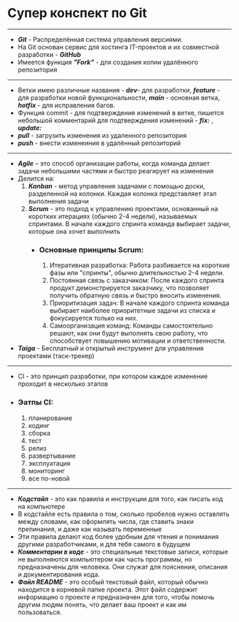 # Супер конспект по Git

---
+ ***Git*** - Распределённая система управления версиями.
+ На Git основан сервиc для хостинга IT-проектов и их совместной разработки - ***GitHub***
+ Имеется функция ***"Fork"*** - для создания копии удалённого репозитория
---
+ Ветки имею различные названия - ***dev***- для разработки, ***feature*** - для разработки новой функциональности, ***main*** - основная ветка, ***hotfix*** - для исправления багов.
+ Функция commit - для подтверждения изменений в ветке, пишется небольшой комментарий для подтверждения изменений - ***fix:*** , ***update:*** 
+ ***pull*** - загрузить изменения из удаленного репозитория
+ ***push*** - внести изменеиния в удалённый репозиторий
---
+ ***Agile*** – это способ организации работы, когда команда делает задачи небольшими частями и быстро реагирует на изменения
+ Делится на:
	1. ***Kanban*** - метод управления задачами с помощью доски, разделенной на колонки. Каждая колонка представляет этап выполнения задачи
	2. ***Scrum*** - это подход к управлению проектами, основанный на коротких итерациях (обычно 2-4 недели), называемых спринтами. В начале каждого спринта команда выбирает задачи, которые она хочет выполнить
		+ ### Основные принципы Scrum:
			1. Итеративная разработка: Работа разбивается на короткие фазы или "спринты", обычно длительностью 2-4 недели. 
			2. Постоянная связь с заказчиком: После каждого спринта продукт демонстрируется заказчику, что позволяет получить обратную связь и быстро вносить изменения. 
			3. Приоритизация задач: В начале каждого спринта команда выбирает наиболее приоритетные задачи из списка и фокусируется только на них. 
			4. Самоорганизация команд: Команды самостоятельно решают, как они будут выполнять свою работу, что способствует повышению мотивации и ответственности.
+ ***Taiga*** - Бесплатный и открытый инструмент для управления проектами (таск-трекер)
---
+ CI - это принцип разработки, при котором каждое изменение проходит в несколько этапов
+ ### Эатпы CI:
	1. планирование 
	2. кодинг  
	3. сборка
	4. тест
	5. релиз
	6. развертывание 
	7. эксплуатация
	8. мониторинг 
	9. все по-новой
---
+ ***Кодстайл*** - это как правила и инструкции для того, как писать код на компьютере 
+ В кодстайле есть правила о том, сколько пробелов нужно оставлять между словами, как оформлять числа, где ставить знаки препинания, и даже как называть переменные 
+ Эти правила делают код более удобным для чтения и понимания другими разработчиками, и для тебя самого в будущем
+ ***Комментарии в коде*** - это специальные текстовые записи, которые не выполняются компьютером как часть программы, но предназначены для человека. Они служат для пояснения, описания и документирования кода.
+ ***Файл README*** - это особый текстовый файл, который обычно находится в корневой папке проекта. Этот файл содержит информацию о проекте и предназначен для того, чтобы помочь другим людям понять, что делает ваш проект и как им пользоваться.